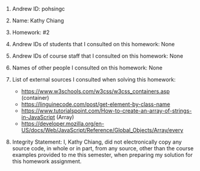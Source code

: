 1) Andrew ID: pohsingc
2) Name: Kathy Chiang
3) Homework: #2
4) Andrew IDs of students that I consulted on this homework: None
5) Andrew IDs of course staff that I consulted on this homework: None
6) Names of other people I consulted on this homework: None
7) List of external sources I consulted when solving this homework:
   - https://www.w3schools.com/w3css/w3css_containers.asp (container)
   - https://linguinecode.com/post/get-element-by-class-name 
   - https://www.tutorialspoint.com/How-to-create-an-array-of-strings-in-JavaScript (Array)
   - https://developer.mozilla.org/en-US/docs/Web/JavaScript/Reference/Global_Objects/Array/every
    
8) Integrity Statement: I, Kathy Chiang, did not electronically copy any source code, in whole or in part, from any source, other than the course examples provided to me this semester, when preparing my solution for this homework assignment.
